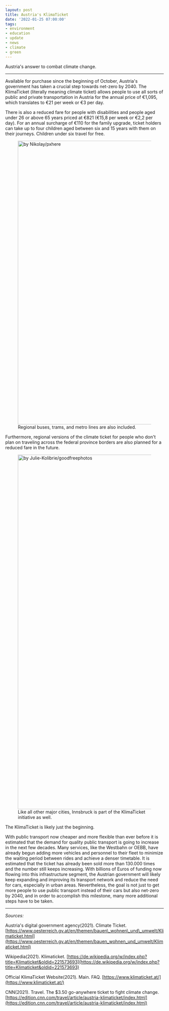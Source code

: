```yaml
---
layout: post
title: Austria's KlimaTicket
date: '2022-01-25 07:00:00'
tags:
- environment
- education
- update
- news
- climate
- green
---
```


Austria's answer to combat climate change.

* * *

Available for purchase since the beginning of October, Austria's government has taken a crucial step towards net-zero by 2040. The KlimaTicket (literally meaning climate ticket) allows people to use all sorts of public and private transportation in Austria for the annual price of €1,095, which translates to €21 per week or €3 per day. &nbsp;

There is also a reduced fare for people with disabilities and people aged under 26 or above 65 years priced at €821 (€15,8 per week or €2,2 per day). For an annual surcharge of €110 for the family upgrade, ticket holders can take up to four children aged between six and 15 years with them on their journeys. Children under six travel for free.

<figure class="kg-card kg-image-card kg-card-hascaption"><img src="/assets/imgs/2021/11/3d4c1d9465d3d78c5eded382fb8a-1635584.jpg" class="kg-image" alt="by Nikolay/pxhere" loading="lazy" width="1200" height="900" srcset="/assets/imgs/size/w600/2021/11/3d4c1d9465d3d78c5eded382fb8a-1635584.jpg 600w,/assets/imgs/size/w1000/2021/11/3d4c1d9465d3d78c5eded382fb8a-1635584.jpg 1000w,/assets/imgs/2021/11/3d4c1d9465d3d78c5eded382fb8a-1635584.jpg 1200w" sizes="(min-width: 720px) 720px"><figcaption>Regional buses, trams, and metro lines are also included.</figcaption></figure>

Furthermore, regional versions of the climate ticket for people who don't plan on traveling across the federal province borders are also planned for a reduced fare in the future.

<figure class="kg-card kg-image-card kg-card-hascaption"><img src="/assets/imgs/2021/11/panorama-innsbruck-austria-landscape-Kopie.png" class="kg-image" alt="by Julie-Kolibrie/goodfreephotos" loading="lazy" width="2000" height="1125" srcset="/assets/imgs/size/w600/2021/11/panorama-innsbruck-austria-landscape-Kopie.png 600w,/assets/imgs/size/w1000/2021/11/panorama-innsbruck-austria-landscape-Kopie.png 1000w,/assets/imgs/size/w1600/2021/11/panorama-innsbruck-austria-landscape-Kopie.png 1600w,/assets/imgs/size/w2400/2021/11/panorama-innsbruck-austria-landscape-Kopie.png 2400w" sizes="(min-width: 720px) 720px"><figcaption>Like all other major cities, Innsbruck is part of the KlimaTicket initiative as well.</figcaption></figure>

The KlimaTicket is likely just the beginning.

With public transport now cheaper and more flexible than ever before it is estimated that the demand for quality public transport is going to increase in the next few decades. Many services, like the Westbahn or OEBB, have already begun adding more vehicles and personnel to their fleet to minimize the waiting period between rides and achieve a denser timetable. It is estimated that the ticket has already been sold more than 130.000 times and the number still keeps increasing. With billions of Euros of funding now flowing into this infrastructure segment, the Austrian government will likely keep expanding and improving its transport network and reduce the need for cars, especially in urban areas. Nevertheless, the goal is not just to get more people to use public transport instead of their cars but also net-zero by 2040, and in order to accomplish this milestone, many more additional steps have to be taken.

* * *

_Sources:_

Austria's digital government agency(2021). Climate Ticket.  
[https://www.oesterreich.gv.at/en/themen/bauen\_wohnen\_und\_umwelt/Klimaticket.html](https://www.oesterreich.gv.at/en/themen/bauen_wohnen_und_umwelt/Klimaticket.html)

Wikipedia(2021). Klimaticket. [https://de.wikipedia.org/w/index.php?title=Klimaticket&oldid=221573693](https://de.wikipedia.org/w/index.php?title=Klimaticket&oldid=221573693)  
  
Official KlimaTicket Website(2021). Main. FAQ. [https://www.klimaticket.at/](https://www.klimaticket.at/)

CNN(2021). Travel. The $3.50 go-anywhere ticket to fight climate change. [https://edition.cnn.com/travel/article/austria-klimaticket/index.html](https://edition.cnn.com/travel/article/austria-klimaticket/index.html)

